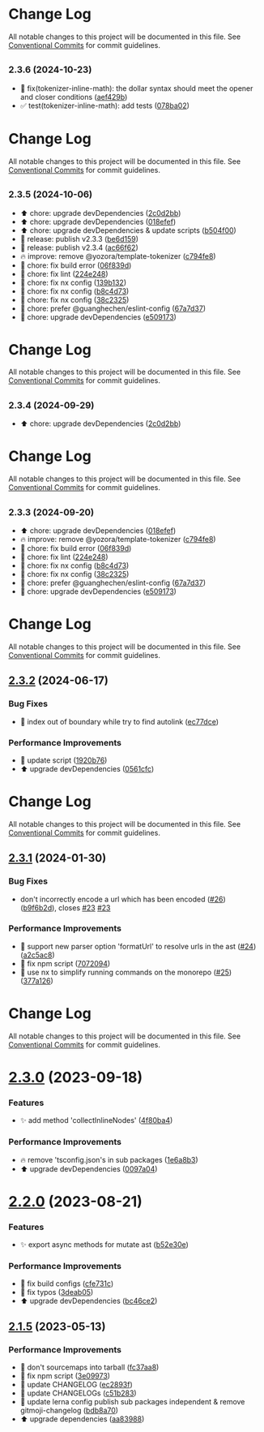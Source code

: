 # Change Log

All notable changes to this project will be documented in this file. See
[Conventional Commits](https://conventionalcommits.org) for commit guidelines.

## <small>2.3.6 (2024-10-23)</small>

- :bug: fix(tokenizer-inline-math): the dollar syntax should meet the opener and closer conditions
  ([aef429b](https://github.com/yozorajs/yozora/commit/aef429b))
- :white_check_mark: test(tokenizer-inline-math): add tests
  ([078ba02](https://github.com/yozorajs/yozora/commit/078ba02))

# Change Log

All notable changes to this project will be documented in this file. See
[Conventional Commits](https://conventionalcommits.org) for commit guidelines.

## <small>2.3.5 (2024-10-06)</small>

- :arrow_up: chore: upgrade devDependencies
  ([2c0d2bb](https://github.com/yozorajs/yozora/commit/2c0d2bb))
- :arrow_up: chore: upgrade devDependencies
  ([018efef](https://github.com/yozorajs/yozora/commit/018efef))
- :arrow_up: chore: upgrade devDependencies & update scripts
  ([b504f00](https://github.com/yozorajs/yozora/commit/b504f00))
- :bookmark: release: publish v2.3.3 ([be6d159](https://github.com/yozorajs/yozora/commit/be6d159))
- :bookmark: release: publish v2.3.4 ([ac66f62](https://github.com/yozorajs/yozora/commit/ac66f62))
- :fire: improve: remove @yozora/template-tokenizer
  ([c794fe8](https://github.com/yozorajs/yozora/commit/c794fe8))
- :wrench: chore: fix build error ([06f839d](https://github.com/yozorajs/yozora/commit/06f839d))
- :wrench: chore: fix lint ([224e248](https://github.com/yozorajs/yozora/commit/224e248))
- :wrench: chore: fix nx config ([139b132](https://github.com/yozorajs/yozora/commit/139b132))
- :wrench: chore: fix nx config ([b8c4d73](https://github.com/yozorajs/yozora/commit/b8c4d73))
- :wrench: chore: fix nx config ([38c2325](https://github.com/yozorajs/yozora/commit/38c2325))
- :wrench: chore: prefer @guanghechen/eslint-config
  ([67a7d37](https://github.com/yozorajs/yozora/commit/67a7d37))
- :wrench: chore: upgrade devDependencies
  ([e509173](https://github.com/yozorajs/yozora/commit/e509173))

# Change Log

All notable changes to this project will be documented in this file. See
[Conventional Commits](https://conventionalcommits.org) for commit guidelines.

## <small>2.3.4 (2024-09-29)</small>

- :arrow_up: chore: upgrade devDependencies
  ([2c0d2bb](https://github.com/yozorajs/yozora/commit/2c0d2bb))

# Change Log

All notable changes to this project will be documented in this file. See
[Conventional Commits](https://conventionalcommits.org) for commit guidelines.

## <small>2.3.3 (2024-09-20)</small>

- :arrow_up: chore: upgrade devDependencies
  ([018efef](https://github.com/yozorajs/yozora/commit/018efef))
- :fire: improve: remove @yozora/template-tokenizer
  ([c794fe8](https://github.com/yozorajs/yozora/commit/c794fe8))
- :wrench: chore: fix build error ([06f839d](https://github.com/yozorajs/yozora/commit/06f839d))
- :wrench: chore: fix lint ([224e248](https://github.com/yozorajs/yozora/commit/224e248))
- :wrench: chore: fix nx config ([b8c4d73](https://github.com/yozorajs/yozora/commit/b8c4d73))
- :wrench: chore: fix nx config ([38c2325](https://github.com/yozorajs/yozora/commit/38c2325))
- :wrench: chore: prefer @guanghechen/eslint-config
  ([67a7d37](https://github.com/yozorajs/yozora/commit/67a7d37))
- :wrench: chore: upgrade devDependencies
  ([e509173](https://github.com/yozorajs/yozora/commit/e509173))

# Change Log

All notable changes to this project will be documented in this file. See
[Conventional Commits](https://conventionalcommits.org) for commit guidelines.

## [2.3.2](https://github.com/yozorajs/yozora/compare/v2.3.1...v2.3.2) (2024-06-17)

### Bug Fixes

- 🐛 index out of boundary while try to find autolink
  ([ec77dce](https://github.com/yozorajs/yozora/commit/ec77dce2b39be745b8e8e5bf9b2706d9e226644d))

### Performance Improvements

- 🔧 update script
  ([1920b76](https://github.com/yozorajs/yozora/commit/1920b76814c45df2bc231d284f0892830d5af12d))
- ⬆️ upgrade devDependencies
  ([0561cfc](https://github.com/yozorajs/yozora/commit/0561cfcd110fe138321c0bd15ce18b234e907a1b))

# Change Log

All notable changes to this project will be documented in this file. See
[Conventional Commits](https://conventionalcommits.org) for commit guidelines.

## [2.3.1](https://github.com/yozorajs/yozora/compare/v2.3.0...v2.3.1) (2024-01-30)

### Bug Fixes

- don't incorrectly encode a url which has been encoded
  ([#26](https://github.com/yozorajs/yozora/issues/26))
  ([b9f6b2d](https://github.com/yozorajs/yozora/commit/b9f6b2dae4723af4cafe2368ea36cea3b1f3e24c)),
  closes [#23](https://github.com/yozorajs/yozora/issues/23)
  [#23](https://github.com/yozorajs/yozora/issues/23)

### Performance Improvements

- 🎨 support new parser option 'formatUrl' to resolve urls in the ast
  ([#24](https://github.com/yozorajs/yozora/issues/24))
  ([a2c5ac8](https://github.com/yozorajs/yozora/commit/a2c5ac836c0a93f20f86899ab4e4a038e812be4a))
- 🔧 fix npm script
  ([7072094](https://github.com/yozorajs/yozora/commit/70720947005ed31e9226b36206c65306906240a4))
- 🔧 use nx to simplify running commands on the monorepo
  ([#25](https://github.com/yozorajs/yozora/issues/25))
  ([377a126](https://github.com/yozorajs/yozora/commit/377a126f740e51cfd34bd8acc121e3e0424fc2aa))

# Change Log

All notable changes to this project will be documented in this file. See
[Conventional Commits](https://conventionalcommits.org) for commit guidelines.

# [2.3.0](https://github.com/yozorajs/yozora/compare/v2.2.0...v2.3.0) (2023-09-18)

### Features

- ✨ add method 'collectInlineNodes'
  ([4f80ba4](https://github.com/yozorajs/yozora/commit/4f80ba4be1e2926162bd33f79019236d32a04712))

### Performance Improvements

- :fire: remove 'tsconfig.json's in sub packages
  ([1e6a8b3](https://github.com/yozorajs/yozora/commit/1e6a8b39b1f4f4b84f01829b8956b1ef664e8743))
- ⬆️ upgrade devDependencies
  ([0097a04](https://github.com/yozorajs/yozora/commit/0097a0459a9bfb89ac7157f86373d3232ac298a5))

# [2.2.0](https://github.com/yozorajs/yozora/compare/v2.1.5...v2.2.0) (2023-08-21)

### Features

- ✨ export async methods for mutate ast
  ([b52e30e](https://github.com/yozorajs/yozora/commit/b52e30ed9492c07243abef8193451680c36af7ba))

### Performance Improvements

- 🔧 fix build configs
  ([cfe731c](https://github.com/yozorajs/yozora/commit/cfe731c95431c26943a48848d24d52d0a362890b))
- 📝 fix typos
  ([3deab05](https://github.com/yozorajs/yozora/commit/3deab0535c9e861a1e76de8c95ecc899e5ebde36))
- ⬆️ upgrade devDependencies
  ([bc46ce2](https://github.com/yozorajs/yozora/commit/bc46ce20cacb2eb46147d6129e42fe1390ee19fb))

## [2.1.5](https://github.com/yozorajs/yozora/compare/v2.1.4...v2.1.5) (2023-05-13)

### Performance Improvements

- 🔧 don't sourcemaps into tarball
  ([fc37aa8](https://github.com/yozorajs/yozora/commit/fc37aa8847ac4ad78ecb31f198e1cd6a85e91bcf))
- 🔧 fix npm script
  ([3e09973](https://github.com/yozorajs/yozora/commit/3e0997329a00d9459f5e6594c3db12120fffc8d3))
- 📝 update CHANGELOG
  ([ec2893f](https://github.com/yozorajs/yozora/commit/ec2893faed0b189541d643962d4668441f416f87))
- 📝 update CHANGELOGs
  ([c51b283](https://github.com/yozorajs/yozora/commit/c51b283874f8a562b6ed9fad46a0b7d578f6eb42))
- 🔧 update lerna config publish sub packages independent & remove gitmoji-changelog
  ([bdb8a70](https://github.com/yozorajs/yozora/commit/bdb8a70fb99c874a002e53344ce7467ba6f0dd1b))
- ⬆️ upgrade dependencies
  ([aa83988](https://github.com/yozorajs/yozora/commit/aa839886b4cf5be92466b318193f877d824932e6))
